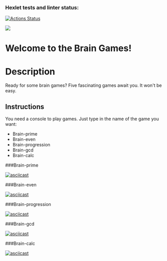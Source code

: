 ### Hexlet tests and linter status:
[![Actions Status](https://github.com/ivanbogdv/frontend-project-44/workflows/hexlet-check/badge.svg)](https://github.com/ivanbogdv/frontend-project-44/actions)

<a href="https://codeclimate.com/github/ivanbogdv/frontend-project-44/maintainability"><img src="https://api.codeclimate.com/v1/badges/03eeaced7a70793572b4/maintainability" /></a>

# Welcome to the Brain Games!

# Description
Ready for some brain games?
Five fascinating games await you. It won't be easy.

## Instructions
You need a console to play games.
Just type in the name of the game you want:

+ Brain-prime
+ Brain-even
+ Brain-progression
+ Brain-gcd
+ Brain-calc


###Brain-prime

[![asciicast](https://asciinema.org/a/7RZ8HBkijh2EpLM3LU3QFex6F.svg)](https://asciinema.org/a/7RZ8HBkijh2EpLM3LU3QFex6F)

###Brain-even

[![asciicast](https://asciinema.org/a/c2oGCrKgIYIEiwh5mRoxB3EfL.svg)](https://asciinema.org/a/c2oGCrKgIYIEiwh5mRoxB3EfL)

###Brain-progression

[![asciicast](https://asciinema.org/a/OweRzKP8mlvvqdPnn66n9lVjJ.svg)](https://asciinema.org/a/OweRzKP8mlvvqdPnn66n9lVjJ)

###Brain-gcd

[![asciicast](https://asciinema.org/a/qY5gyLl46qiJJjhz2nG6KWI7A.svg)](https://asciinema.org/a/qY5gyLl46qiJJjhz2nG6KWI7A)

###Brain-calc

[![asciicast](https://asciinema.org/a/J6M5odzwkinZF3DQCqrnp5qEf.svg)](https://asciinema.org/a/J6M5odzwkinZF3DQCqrnp5qEf)
